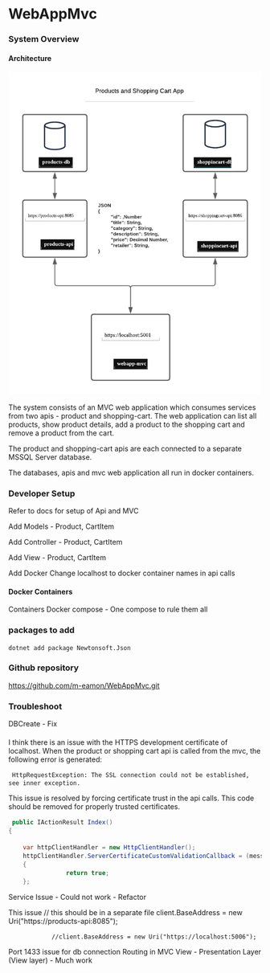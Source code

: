 # WebAppMvc

### System Overview

#### Architecture
![Architecture](./docs/imgs/architecture.png)

The system consists of an MVC web application which consumes services from two apis - product and shopping-cart.  The web application can list all products, show product details, add a product to the shopping cart and remove a product from the cart.

The product and shopping-cart apis are each connected to a separate MSSQL Server database.

The databases, apis and mvc web application all run in docker containers.

### Developer Setup
Refer to docs for setup of Api and MVC

Add Models - Product, CartItem 

Add Controller - Product, CartItem

Add View -  Product, CartItem

Add Docker 
Change localhost to docker container names in api calls

#### Docker Containers
Containers Docker compose - One compose to rule them all

### packages to add
```shell
dotnet add package Newtonsoft.Json

```

### Github repository
https://github.com/m-eamon/WebAppMvc.git


### Troubleshoot

DBCreate - Fix

####   
I think there is an issue with the HTTPS development certificate of localhost. When the product or shopping cart api is called from the mvc, the following error is generated:

```
 HttpRequestException: The SSL connection could not be established, see inner exception.

```

This issue is resolved by forcing certificate trust in the api calls.  This code should be removed for properly trusted certificates.  

```csharp
 public IActionResult Index()
{
            
    var httpClientHandler = new HttpClientHandler();
    httpClientHandler.ServerCertificateCustomValidationCallback = (message, cert, chain, sslPolicyErrors) =>
    {
                return true;
    };

```

Service Issue - Could not work - Refactor
 


This issue
                // this should be in a separate file
                client.BaseAddress = new Uri("https://products-api:8085");

                //client.BaseAddress = new Uri("https://localhost:5006");


Port 1433 issue for db connection
Routing in MVC
View - Presentation Layer (View layer) - Much work